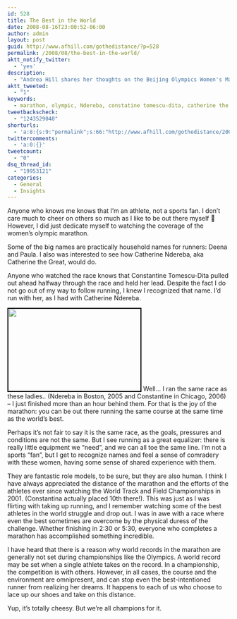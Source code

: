 ```yaml
---
id: 528
title: The Best in the World
date: 2008-08-16T23:00:52-06:00
author: admin
layout: post
guid: http://www.afhill.com/gothedistance/?p=528
permalink: /2008/08/the-best-in-the-world/
aktt_notify_twitter:
  - 'yes'
description:
  - "Andrea Hill shares her thoughts on the Beijing Olympics Women's Marathon, and the great equalizer that is running."
aktt_tweeted:
  - "1"
keywords:
  - marathon, olympic, Ndereba, constatine tomescu-dita, catherine the great, marathon, gold medal
tweetbackscheck:
  - "1243529040"
shorturls:
  - 'a:8:{s:9:"permalink";s:66:"http://www.afhill.com/gothedistance/2008/08/the-best-in-the-world/";s:7:"tinyurl";s:25:"http://tinyurl.com/6m2mw2";s:4:"isgd";s:17:"http://is.gd/h9aA";s:5:"bitly";s:18:"http://bit.ly/jxH7";s:5:"snipr";s:22:"http://snipr.com/aouhe";s:5:"snurl";s:22:"http://snurl.com/aouhe";s:7:"snipurl";s:24:"http://snipurl.com/aouhe";s:4:"trim";s:17:"http://tr.im/cii1";}'
twittercomments:
  - 'a:0:{}'
tweetcount:
  - "0"
dsq_thread_id:
  - "19953121"
categories:
  - General
  - Insights
---
```

Anyone who knows me knows that I&#8217;m an athlete, not a sports fan. I don&#8217;t care much to cheer on others so much as I like to be out there myself 🙂 However, I did just dedicate myself to watching the coverage of the women&#8217;s olympic marathon. 

Some of the big names are practically household names for runners: Deena and Paula. I also was interested to see how Catherine Ndereba, aka Catherine the Great, would do.

Anyone who watched the race knows that Constantine Tomescu-Dita pulled out ahead halfway through the race and held her lead. Despite the fact I do not go out of my way to follow running, I knew I recognized that name. I&#8217;d run with her, as I had with Catherine Ndereba.

<img style="border:2px solid #000" src="http://www.afhill.com/gothedistance/wp-content/uploads/2008/08/marathon-start_791730c-300x187.jpg" alt="" title="Beijing Olympic Marathon Start" width="300" height="187" class="alignright size-medium wp-image-533" /> Well&#8230; I ran the same race as these ladies.. (Ndereba in Boston, 2005 and Constantine in Chicago, 2006) &#8211; I just finished more than an hour behind them. For that is the joy of the marathon: you can be out there running the same course at the same time as the world&#8217;s best. 

Perhaps it&#8217;s not fair to say it is the same race, as the goals, pressures and conditions are not the same. But I see running as a great equalizer: there is really little equipment we &#8220;need&#8221;, and we can all toe the same line. I&#8217;m not a sports &#8220;fan&#8221;, but I get to recognize names and feel a sense of comradery with these women, having some sense of shared experience with them. 

They are fantastic role models, to be sure, but they are also human. I think I have always appreciated the distance of the marathon and the efforts of the athletes ever since watching the World Track and Field Championships in 2001. (Constantina actually placed 10th there!). This was just as I was flirting with taking up running, and I remember watching some of the best athletes in the world struggle and drop out. I was in awe with a race where even the best sometimes are overcome by the physical duress of the challenge. Whether finishing in 2:30 or 5:30, everyone who completes a marathon has accomplished something incredible. 

I have heard that there is a reason why world records in the marathon are generally not set during championships like the Olympics. A world record may be set when a single athlete takes on the record. In a championship, the competition is with others. However, in all cases, the course and the environment are omnipresent, and can stop even the best-intentioned runner from realizing her dreams. It happens to each of us who choose to lace up our shoes and take on this distance. 

Yup, it&#8217;s totally cheesy. But we&#8217;re all champions for it.